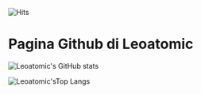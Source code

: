 ![Hits](https://hits.seeyoufarm.com/api/count/incr/badge.svg?url=https%3A%2F%2Fgithub.com%2Fgjbae1212%2Fhit-counter&count_bg=%23000000&title_bg=%23000000&icon=battle-dot-net.svg&icon_color=%23FF0000&title=Hits&edge_flat=false)
# Pagina Github di Leoatomic

![Leoatomic's GitHub stats](https://github-readme-stats.vercel.app/api?username=leoatomic&show_icons=true&title_color=ff0000&text_color=ffffff&bg_color=000000&locale=it&border_radius=25&icon_color=ff7d7d&include_all_commits=true&count_private=true&border_color=000000&custom_title=Statistiche+di+Leoatomic)

![Leoatomic'sTop Langs](https://github-readme-stats.vercel.app/api/top-langs/?username=leoatomic&show_icons=true&title_color=ff0000&text_color=ffffff&bg_color=000000&locale=it&border_radius=25&icon_color=ff7d7d&include_all_commits=true&count_private=true&border_color=000000&custom_title=Lingue+di+Leoatomic&layout=compact)
